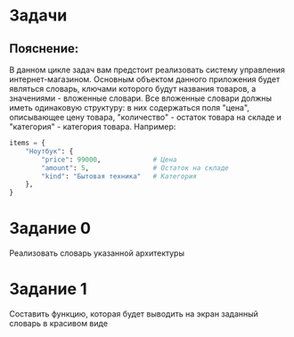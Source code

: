 # Задачи

## Пояснение:
В данном цикле задач вам предстоит реализовать
систему управления интернет-магазином. Основным
объектом данного приложения будет являться словарь,
ключами которого будут названия товаров, а
значениями - вложенные словари. Все вложенные словари
должны иметь одинаковую структуру: в них содержаться
поля "цена", описывающее цену товара, "количество" -
остаток товара на складе и "категория" - категория товара.
Например:
```python
items = {
    "Ноутбук": {
        "price": 99000,             # Цена
        "amount": 5,                # Остаток на складе
        "kind": "Бытовая техника"   # Категория
    },
}
```

# Задание 0
Реализовать словарь указанной архитектуры

# Задание 1
Составить функцию, которая будет выводить на экран
заданный словарь в красивом виде

